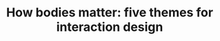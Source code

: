 ---
title: "How bodies matter: five themes for interaction design"
layout: default
year: 2006
authors: [ Scott R. Klemmer, Björn Hartmann, Leila Takayama ]
tags: [ Tangible UIs, Design Principles, Theory ]
citation: "Scott R. Klemmer, Björn Hartmann, and Leila Takayama. 2006. How bodies matter: five themes for interaction design. In Proceedings of the 6th conference on Designing Interactive systems (DIS '06). Association for Computing Machinery, New York, NY, USA, 140–149. https://doi.org/10.1145/1142405.1142429"
type: Conference Paper
---